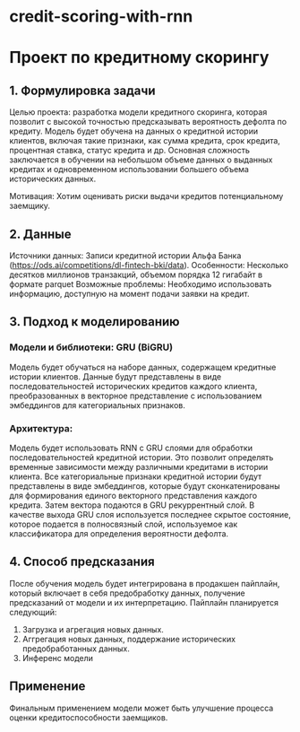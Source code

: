 # credit-scoring-with-rnn
# Проект по кредитному скорингу

## 1. Формулировка задачи

Целью проекта: разработка модели кредитного скоринга, которая позволит с высокой точностью предсказывать вероятность дефолта по кредиту. Модель будет обучена на данных о кредитной истории клиентов, включая такие признаки, как сумма кредита, срок кредита, процентная ставка, статус кредита и др. Основная сложность заключается в обучении на небольшом объеме данных о выданных кредитах и одновременном использовании большего объема исторических данных.

Мотивация: Хотим оценивать риски выдачи кредитов потенциальному заемщику.

## 2. Данные

Источники данных:  Записи кредитной истории Альфа Банка (https://ods.ai/competitions/dl-fintech-bki/data).
Особенности:  Несколько десятков миллионов транзакций, объемом порядка 12 гигабайт в формате parquet
Возможные проблемы: Необходимо использовать информацию, доступную на момент подачи заявки на кредит.

## 3. Подход к моделированию
### Модели и библиотеки: GRU (BiGRU)
Модель будет обучаться на наборе данных, содержащем кредитные истории клиентов. Данные будут представлены в виде последовательностей исторических кредитов каждого клиента, преобразованных в векторное представление с использованием эмбеддингов для категориальных признаков.

### Архитектура:
Модель будет использовать RNN с GRU слоями для обработки последовательностей кредитной истории. Это позволит определять временные зависимости между различными кредитами в истории клиента. Все категориальные признаки кредитной истории будут представлены в виде эмбеддингов, которые будут сконкатенированы для формирования единого векторного представления каждого кредита. Затем вектора подаются в GRU рекуррентный слой. В качестве выхода GRU слоя используется последнее скрытое состояние, которое подается в полносвязный слой, используемое как классификатора для определения вероятности дефолта.


## 4. Способ предсказания

После обучения модель будет интегрирована в продакшен пайплайн, который включает в себя предобработку данных, получение предсказаний от модели и их интерпретацию. 
Пайплайн планируется следующий: 
1) Загрузка и агрегация новых данных. 
2) Аггрегация новых данных, поддержание исторических предобработанных данных. 
3) Инференс модели

## Применение

Финальным применением модели может быть улучшение процесса оценки кредитоспособности заемщиков.

